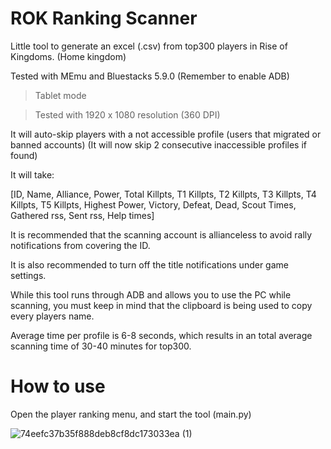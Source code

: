 # ROK Ranking Scanner
Little tool to generate an excel (.csv) from top300 players in Rise of Kingdoms. (Home kingdom)

Tested with MEmu and Bluestacks 5.9.0 (Remember to enable ADB)

> Tablet mode

> Tested with 1920 x 1080 resolution (360 DPI)

It will auto-skip players with a not accessible profile (users that migrated or banned accounts)
  (It will now skip 2 consecutive inaccessible profiles if found)

It will take:

[ID, Name, Alliance, Power, Total Killpts, T1 Killpts, T2 Killpts, T3 Killpts, T4 Killpts, T5 Killpts, Highest Power, Victory, Defeat, Dead, Scout Times, Gathered rss, Sent rss, Help times]

It is recommended that the scanning account is allianceless to avoid rally notifications from covering the ID.

It is also recommended to turn off the title notifications under game settings.

While this tool runs through ADB and allows you to use the PC while scanning, you must keep in mind that the clipboard is being used to copy every players name.

Average time per profile is 6-8 seconds, which results in an total average scanning time of 30-40 minutes for top300.

# How to use
Open the player ranking menu, and start the tool (main.py)

![74eefc37b35f888deb8cf8dc173033ea (1)](https://user-images.githubusercontent.com/36737950/204095306-be7e079f-2415-48fe-90f6-9c2c2ba6df53.gif)

